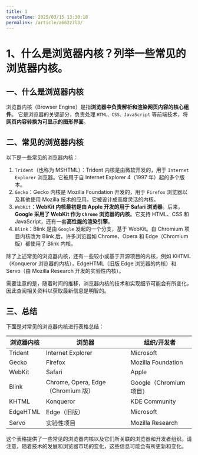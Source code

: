 ```yaml
---
title: 1
createTime: 2025/03/15 13:30:18
permalink: /article/a662z7l3/
---
```

# 1、什么是浏览器内核？列举一些常见的浏览器内核。

## 一、什么是浏览器内核

浏览器内核（Browser Engine）是指**浏览器中负责解析和渲染网页内容的核心组件**。 它是浏览器的关键部分，负责处理 `HTML、CSS、JavaScript` 等前端技术，将**网页内容转换为可显示的图形界面**。

## 二、常见的浏览器内核

以下是一些常见的浏览器内核：

1. `Trident`（也称为 MSHTML）：Trident 内核是由微软开发的，用于 `Internet Explorer` 浏览器。它被用于自 Internet Explorer 4（1997 年）起的多个版本。
2. `Gecko`：Gecko 内核是 Mozilla Foundation 开发的，用于 `Firefox` 浏览器以及其他使用 Mozilla 技术的应用。它被设计成高度灵活的内核。
3. `WebKit`：**WebKit 内核最初是由 Apple 开发的用于 Safari 浏览器**。后来，**Google 采用了 WebKit 作为 `Chrome` 浏览器的内核**。它支持 HTML、CSS 和 JavaScript，还有一套**高性能的渲染引擎**。
4. `Blink`：Blink 是由 `Google` 发起的一个分支，基于 WebKit。自 Chromium 项目内核改为 Blink 后，许多浏览器如 Chrome、Opera 和 Edge（Chromium 版）都使用了 Blink 内核。

除了上述常见的浏览器内核，还有一些较小或基于开源项目的内核，例如 KHTML（Konqueror 浏览器的内核），EdgeHTML（旧版 Edge 浏览器的内核）和 Servo（由 Mozilla Research 开发的实验性内核）。

需要注意的是，随着时间的推移，浏览器内核的技术和实现细节可能会有所变化，因此查阅相关资料以获取最新信息是明智的。

## 三、总结

下面是对常见的浏览器内核进行表格总结：

| 浏览器内核 | 浏览器                             | 组织/开发者             |
| ---------- | ---------------------------------- | ----------------------- |
| Trident    | Internet Explorer                  | Microsoft               |
| Gecko      | Firefox                            | Mozilla Foundation      |
| WebKit     | Safari                             | Apple                   |
| Blink      | Chrome, Opera, Edge（Chromium 版） | Google（Chromium 项目） |
| KHTML      | Konqueror                          | KDE Community           |
| EdgeHTML   | Edge（旧版）                       | Microsoft               |
| Servo      | 实验性项目                         | Mozilla Research        |

这个表格提供了一些常见的浏览器内核以及它们所关联的浏览器和开发者组织。请注意，随着技术的发展和浏览器市场的变化，这些信息可能会有所更新和变化。
